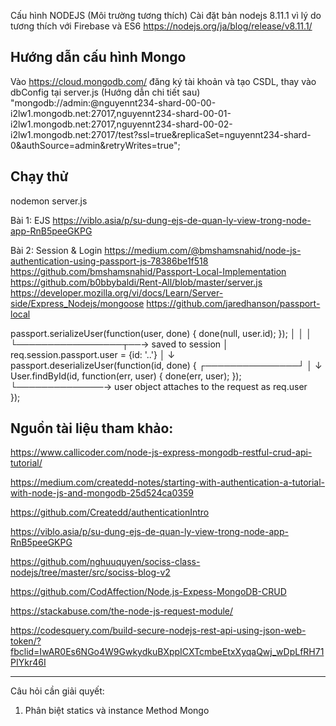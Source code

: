 Cấu hình NODEJS (Môi trường tương thích)
Cài đặt bản nodejs 8.11.1 vì lý do tương thích với Firebase và ES6
https://nodejs.org/ja/blog/release/v8.11.1/

Hướng dẫn cấu hình Mongo
-------------------------------------
Vào https://cloud.mongodb.com/ đăng ký tài khoản và tạo CSDL, thay vào dbConfig tại server.js (Hướng dẫn chi tiết sau)
"mongodb://admin:<password>@nguyennt234-shard-00-00-i2lw1.mongodb.net:27017,nguyennt234-shard-00-01-i2lw1.mongodb.net:27017,nguyennt234-shard-00-02-i2lw1.mongodb.net:27017/test?ssl=true&replicaSet=nguyennt234-shard-0&authSource=admin&retryWrites=true";

Chạy thử
--------------------------------------
nodemon server.js

Bài 1: EJS
https://viblo.asia/p/su-dung-ejs-de-quan-ly-view-trong-node-app-RnB5peeGKPG

Bài 2: Session & Login
https://medium.com/@bmshamsnahid/node-js-authentication-using-passport-js-78386be1f518
https://github.com/bmshamsnahid/Passport-Local-Implementation
https://github.com/b0bbybaldi/Rent-All/blob/master/server.js
https://developer.mozilla.org/vi/docs/Learn/Server-side/Express_Nodejs/mongoose
https://github.com/jaredhanson/passport-local

passport.serializeUser(function(user, done) {
    done(null, user.id);
});              │
                 │ 
                 │
                 └─────────────────┬──→ saved to session
                                   │    req.session.passport.user = {id: '..'}
                                   │
                                   ↓           
passport.deserializeUser(function(id, done) {
                   ┌───────────────┘
                   │
                   ↓ 
    User.findById(id, function(err, user) {
        done(err, user);
    });            └──────────────→ user object attaches to the request as req.user   
});



Nguồn tài liệu tham khảo:
--------------------------------------
https://www.callicoder.com/node-js-express-mongodb-restful-crud-api-tutorial/

https://medium.com/createdd-notes/starting-with-authentication-a-tutorial-with-node-js-and-mongodb-25d524ca0359

https://github.com/Createdd/authenticationIntro

https://viblo.asia/p/su-dung-ejs-de-quan-ly-view-trong-node-app-RnB5peeGKPG

https://github.com/nghuuquyen/sociss-class-nodejs/tree/master/src/sociss-blog-v2

https://github.com/CodAffection/Node.js-Expess-MongoDB-CRUD

https://stackabuse.com/the-node-js-request-module/

https://codesquery.com/build-secure-nodejs-rest-api-using-json-web-token/?fbclid=IwAR0Es6NGo4W9GwkydkuBXppICXTcmbeEtxXyqaQwj_wDpLfRH71PIYkr46I

------------------------------------------


Câu hỏi cần giải quyết:

1. Phân biệt statics và instance Method Mongo